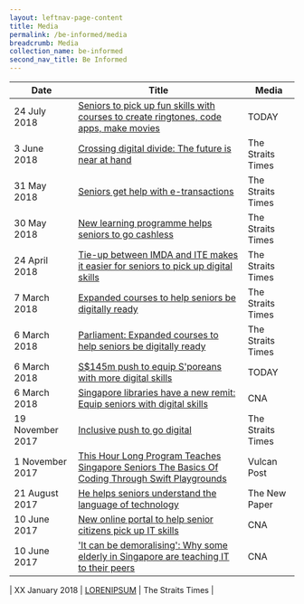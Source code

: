 ```yaml
---
layout: leftnav-page-content
title: Media
permalink: /be-informed/media
breadcrumb: Media
collection_name: be-informed
second_nav_title: Be Informed
---
```


| Date | Title | Media |
|--|--|--|
| 24 July 2018 | <a href="https://www.todayonline.com/singapore/seniors-pick-fun-skills-courses-create-ringtones-code-apps-make-movies" target="_blank">Seniors to pick up fun skills with courses to create ringtones, code apps, make movies</a> | TODAY |
| 3 June 2018 | <a href="https://www.straitstimes.com/tech/crossing-digital-divide-the-future-is-near-at-hand" target="_blank">Crossing digital divide: The future is near at hand</a> | The Straits Times |
| 31 May 2018 | <a href="https://www.straitstimes.com/singapore/seniors-get-help-with-e-transactions" target="_blank">Seniors get help with e-transactions</a> | The Straits Times |
| 30 May 2018 | <a href="https://www.straitstimes.com/singapore/new-learning-programme-helps-seniors-to-go-cashless" target="_blank">New learning programme helps seniors to go cashless</a> | The Straits Times |
| 24 April 2018 | <a href="https://www.straitstimes.com/singapore/tie-up-between-imda-and-ite-makes-it-easier-for-seniors-to-pick-up-digital-skills" target="_blank">Tie-up between IMDA and ITE makes it easier for seniors to pick up digital skills</a> | The Straits Times |
| 7 March 2018 | <a href="https://www.straitstimes.com/singapore/expanded-courses-to-help-seniors-be-digitally-ready" target="_blank">Expanded courses to help seniors be digitally ready</a> | The Straits Times |
| 6 March 2018 | <a href="https://www.straitstimes.com/politics/parliament-expanded-courses-to-help-seniors-to-be-digitally-ready" target="_blank">Parliament: Expanded courses to help seniors be digitally ready</a> | The Straits Times |
| 6 March 2018 | <a href="https://www.todayonline.com/singapore/s145m-push-equip-sproeans-more-digital-skills" target="_blank">S$145m push to equip S'poreans with more digital skills</a> | TODAY |
| 6 March 2018 | <a href="https://www.channelnewsasia.com/news/singapore/singapore-libraries-have-a-new-remit-equip-seniors-with-digital-10016716" target="_blank">Singapore libraries have a new remit: Equip seniors with digital skills</a> | CNA |
| 19 November 2017  | <a href="https://www.straitstimes.com/singapore/inclusive-push-to-go-digital" target="_blank">Inclusive push to go digital</a> | The Straits Times |
| 1 November 2017 | <a href="https://vulcanpost.com/624814/hour-code-seniors-swift-playgrounds/" target="_blank">This Hour Long Program Teaches Singapore Seniors The Basics Of Coding Through Swift Playgrounds</a> | Vulcan Post |
| 21 August 2017 | <a href="https://www.tnp.sg/news/singapore/he-helps-seniors-understand-language-technology" target="_blank">He helps seniors understand the language of technology</a> | The New Paper |
| 10 June 2017 | <a href="https://www.channelnewsasia.com/news/singapore/new-online-portal-to-help-senior-citizens-pick-up-it-skills-8934970" target="_blank">New online portal to help senior citizens pick up IT skills</a> | CNA |
| 10 June 2017 | <a href="https://www.channelnewsasia.com/news/singapore/it-can-be-demoralising-why-some-elderly-in-singapore-are-8935264" target="_blank">'It can be demoralising': Why some elderly in Singapore are teaching IT to their peers</a> | CNA |


| XX January 2018 | <a href="HTTPSXXXXXXX" target="_blank">LORENIPSUM</a> | The Straits Times |
